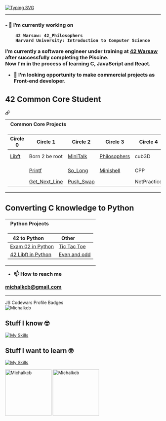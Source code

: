 

[![Typing SVG](https://readme-typing-svg.demolab.com?font=Fira+Code&pause=1000&random=false&width=435&lines=Hello+I'm+Michael)](https://git.io/typing-svg)
<hr>
<h3>       
- 🔭 I’m currently working on <br>

        42 Warsaw: 42_Philosophers
        Harvard University: Introduction to Computer Science
 I’m currently a software engineer under training at <a href="https://42warsaw.pl/">42 Warsaw</a> after successfully completing the Piscine.<br>
    Now I'm in the process of learning C, JavaScript and React.


- 🤔 I’m looking opportunity to make commercial projects as Front-end developer.
  
<div class="markdown-heading" dir="auto">
        <h2 class="heading-element" dir="auto">42 Common Core Student</h2>
                <svg viewBox="0 0 14 14" version="1.1" width="14" height="14" aria-hidden="true">
                <path d="m7.775 3.275 1.25-1.25a3.5 3.5 0 1 1 4.95 4.95l-2.5 2.5a3.5 3.5 0 0 1-4.95 0 .751.751 0 0 1 .018-1.042.751.751 0 0 1 1.042-.018 1.998 1.998 0 0 0 2.83 0l2.5-2.5a2.002 2.002 0 0 0-2.83-2.83l-1.25 1.25a.751.751 0 0 1-1.042-.018.751.751 0 0 1-.018-1.042Zm-4.69 9.64a1.998 1.998 0 0 0 2.83 0l1.25-1.25a.751.751 0 0 1 1.042.018.751.751 0 0 1 .018 1.042l-1.25 1.25a3.5 3.5 0 1 1-4.95-4.95l2.5-2.5a3.5 3.5 0 0 1 4.95 0 .751.751 0 0 1-.018 1.042.751.751 0 0 1-1.042.018 1.998 1.998 0 0 0-2.83 0l-2.5 2.5a1.998 1.998 0 0 0 0 2.83Z">
        </path>
        </svg>
</div>
<markdown-accessiblity-table data-catalyst="">
        <table tabindex="0">
<tbody><tr>
<th align="left"> &nbsp; Common Core Projects</th>
</tr>
<tr>
<td>
<table>
<thead>
<tr>
<th>Circle 0</th>
<th>Circle 1</th>
<th>Circle 2</th>
<th>Circle 3</th>
<th>Circle 4</th>
<th>Circle 5</th>
<th>Circle 6</th>
</tr>
</thead>
<tbody>
<tr>
<td><a href="https://github.com/Michalkcb/42_Warsaw_Core/tree/main/libft">Libft</a></td>
<td>Born 2 be root</td>
<td><a href="https://github.com/Michalkcb/42_Minitalk">MiniTalk</a></td>
<td><a href="https://github.com/Michalkcb/42_philosophers">Philosophers</a></td>
<td>cub3D</td>
<td>Not yet</td>
<td>Not yet</td>
</tr>
<tr>
<td></td>
<td><a href="https://github.com/Michalkcb/42_Warsaw_Core/tree/main/ft_printf">Printf</a></td>
<td><a href="https://github.com/Michalkcb/42_so_long">So_Long</a></td>
<td><a href="https://github.com/Michalkcb/42_Minishell">Minishell</a></td>
<td>CPP</td>
<td>Not yet</td>
<td></td>
</tr>
<tr>
<td></td>
<td><a href="https://github.com/Michalkcb/42_Warsaw_Core/tree/main/get_next_line">Get_Next_Line</a></td>
<td><a href="https://github.com/Michalkcb/42_push_swap">Push_Swap</a></td>
<td></td>
<td>NetPractice</td>
<td></td>
<td></td>
</tr>
</tbody>
</table>
</td>
</tr></tbody></table></markdown-accessiblity-table>




<div class="markdown-heading" dir="auto">
        <h2 class="heading-element" dir="auto">Converting C knowledge to Python</h2>
<markdown-accessiblity-table data-catalyst="">
        <table tabindex="0">
<tbody><tr>
<th align="left"> &nbsp; Python Projects</th>
</tr>
        
<tr>
<td>
<table>
    <thead>
        <tr>
            <th align="left">&nbsp; 42 to Python</th>
            <th align="left">&nbsp; Other</th>
        </tr>
    </thead>
    <tbody>
        <tr>
            <td><a href="https://github.com/Michalkcb/42_C_To_Python/tree/main/Egzam/Rank-02">Exam 02 in Python</a></td>
            <td><a href="https://github.com/Michalkcb/Python/tree/main/wyzwaniePython/ticTacToe">Tic Tac Toe</a></td>
        </tr>
        <tr>
            <td><a href="https://github.com/Michalkcb/42_Python_Libft">42 Libft in Python</a></td>
            <td><a href="https://github.com/Michalkcb/Python/tree/main/even%26odd">Even and odd</a></td>
        </tr>
    </tbody>
</table>


</td>
</tr></tbody></table></markdown-accessiblity-table>

- 📫 How to reach me

michalkcb@gmail.com
</h3>
<hr>
JS Codewars Profile Badges
<br>
<span>
  <img src="https://www.codewars.com/users/Michalkcb/badges/large" alt="Michalkcb" />
</span>

## Stuff I know 🤓
[![My Skills](https://skillicons.dev/icons?i=js,c,react,git,github,nodejs,html,css,sass,tailwind,bootstrap,raspberrypi,vscode)](https://skillicons.dev)

## Stuff I want to learn 🤓
[![My Skills](https://skillicons.dev/icons?i=mongodb,react,angular,mysql,php)](https://skillicons.dev)



<span>
<img  height="150px" src="https://github-readme-stats.vercel.app/api/top-langs?username=Michalkcb&show_icons=true&locale=en&layout=compact&theme=transparent" alt="Michalkcb" /> 
</span>

<span>
<img height="150px" src="https://github-readme-stats.vercel.app/api?username=Michalkcb&show_icons=true&locale=en&theme=transparent&hide=prs,issues,contribs" alt="Michalkcb" />
</span>


<!-- **Michalkcb/Michalkcb** is a ✨ _special_ ✨ repository because its `README.md` (this file) appears on your GitHub profile.

Here are some ideas to get you started:

- 🔭 I’m currently working on ...
- 🌱 I’m currently learning ...
- 👯 I’m looking to collaborate on ...

- 💬 Ask me about ...

- 😄 Pronouns: ...
- ⚡ Fun fact: ... -->
